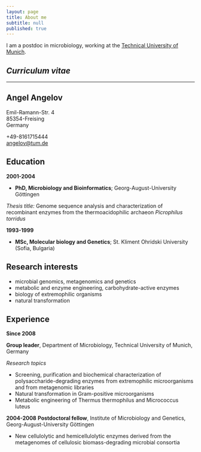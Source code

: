 ```yaml
---
layout: page
title: About me
subtitle: null
published: true
---
```



I am a postdoc in microbiology, working at the [Technical University of Munich](https://www.tum.de/).   


## *Curriculum vitae*

***
## Angel Angelov
Emil-Ramann-Str. 4  
85354-Freising   
Germany  
  
+49-8161715444  
angelov@tum.de



Education
----------------

**2001-2004**

  * **PhD, Microbiology and Bioinformatics**; Georg-August-University Göttingen

*Thesis title:* Genome sequence analysis and characterization of recombinant enzymes from the 
thermoacidophilic archaeon *Picrophilus torridus*

**1993-1999**

  * **MSc, Molecular biology and Genetics**; St. Kliment Ohridski University (Sofia, Bulgaria)


Research interests
--------------------------
  * microbial genomics, metagenomics and genetics 
  * metabolic and enzyme engineering, carbohydrate-active enzymes
  * biology of extremophilic organisms
  * natural transformation

Experience
-------------

**Since 2008**

**Group leader**, Department of Microbiology, Technical University of Munich, Germany

*Research topics*
* Screening, purification and biochemical characterization of polysaccharide-degrading enzymes from extremophilic microorganisms and from metagenomic libraries
* Natural transformation in Gram-positive microorganisms
* Metabolic engineering of Thermus thermophilus and Micrococcus luteus

**2004-2008**
**Postdoctoral fellow**, Institute of Microbiology and Genetics, Georg-August-University Göttingen

* New cellulolytic and hemicellulolytic enzymes derived from the metagenomes of cellulosic biomass-degrading microbial consortia